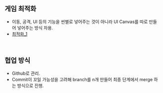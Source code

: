 ## 게임 최적화
- 이동, 공격, UI 등의 기능을 씬별로 넣어주는 것이 아니라 UI Canvas를 따로 만들어 넣어주는 방식 차용.
- [최적화_1](https://202psj.tistory.com/1263)


<br>

## 협업 방식
- Github로 관리.
- Commit이 꼬일 가능성을 고려해 branch를 n개 만들어 최종 단계에서 merge 하는 방식으로 진행.
